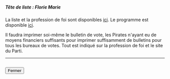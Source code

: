 ##### Tête de liste : Florie Marie

La liste et la profession de foi sont disponibles [ici](https://programme-candidats.interieur.gouv.fr/elections/1/listes/4). Le programme est disponible [ici](https://europeennes.partipirate.org/programme.html).

Il faudra imprimer soi-même le bulletin de vote, les Pirates n'ayant eu de moyens financiers suffisants pour imprimer suffisamment de bulletins pour tous les bureaux de votes. Tout est indiqué sur la profession de foi et le site du Parti.

<hr>
<h2><button class="btn btn-default btn-sm" onclick="piratesclose()">Fermer</button></h2>